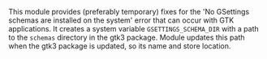 This module provides (preferably temporary) fixes for the 'No GSettings schemas are installed on the system' error that can occur with GTK applications.
It creates a system variable ```GSETTINGS_SCHEMA_DIR``` with a path to the ```schemas``` directory in the gtk3 package.
Module updates this path when the gtk3 package is updated, so its name and store location.